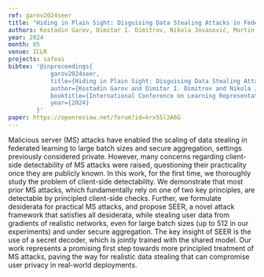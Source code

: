 ```yaml
---
ref: garov2024seer
title: "Hiding in Plain Sight: Disguising Data Stealing Attacks in Federated Learning"
authors: Kostadin Garov, Dimitar I. Dimitrov, Nikola Jovanović, Martin Vechev
year: 2024
month: 05
venue: ICLR
projects: safeai
bibtex: '@inproceedings{
			garov2024seer,  
			title={Hiding in Plain Sight: Disguising Data Stealing Attacks in Federated Learning},  
			author={Kostadin Garov and Dimitar I. Dimitrov and Nikola Jovanović and Martin Vechev},  
			booktitle={International Conference on Learning Representations},  
			year={2024}
		}'
paper: https://openreview.net/forum?id=krx55l2A6G
---
```


Malicious server (MS) attacks have enabled the scaling of data stealing in federated learning to large batch sizes and secure aggregation, settings previously considered private. However, many concerns regarding client-side detectability of MS attacks were raised, questioning their practicality once they are publicly known. In this work, for the first time, we thoroughly study the problem of client-side detectability. We demonstrate that most prior MS attacks, which fundamentally rely on one of two key principles, are detectable by principled client-side checks. Further, we formulate desiderata for practical MS attacks, and propose SEER, a novel attack framework that satisfies all desiderata, while stealing user data from gradients of realistic networks, even for large batch sizes (up to 512 in our experiments) and under secure aggregation. The key insight of SEER is the use of a secret decoder, which is jointly trained with the shared model. Our work represents a promising first step towards more principled treatment of MS attacks, paving the way for realistic data stealing that can compromise user privacy in real-world deployments.